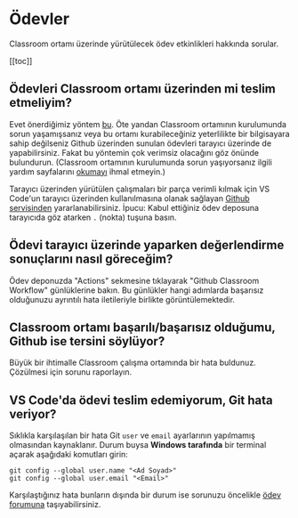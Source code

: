 # Ödevler

Classroom ortamı üzerinde yürütülecek ödev etkinlikleri hakkında sorular.

[[toc]]

## Ödevleri Classroom ortamı üzerinden mi teslim etmeliyim?

Evet önerdiğimiz yöntem [bu](/guide/).  Öte yandan Classroom ortamının kurulumunda sorun yaşamışsanız veya bu ortamı
kurabileceğiniz yeterlilikte bir bilgisayara sahip değilseniz Github üzerinden sunulan ödevleri tarayıcı üzerinde de
yapabilirsiniz.  Fakat bu yöntemin çok verimsiz olacağını göz önünde bulundurun.  (Classroom ortamının kurulumunda sorun
yaşıyorsanız ilgili yardım sayfalarını [okumayı](/help/general/) ihmal etmeyin.)

Tarayıcı üzerinden yürütülen çalışmaları bir parça verimli kılmak için VS Code'un tarayıcı üzerinden kullanılmasına
olanak sağlayan [Github servisinden](https://github.dev) yararlanabilirsiniz.  İpucu: Kabul ettiğiniz ödev deposuna
tarayıcıda göz atarken `.` (nokta) tuşuna basın.

## Ödevi tarayıcı üzerinde yaparken değerlendirme sonuçlarını nasıl göreceğim?

Ödev deponuzda "Actions" sekmesine tıklayarak "Github Classroom Workflow" günlüklerine bakın.  Bu günlükler hangi
adımlarda başarısız olduğunuzu ayrıntılı hata iletileriyle birlikte görüntülemektedir.

## Classroom ortamı başarılı/başarısız olduğumu, Github ise tersini söylüyor?

Büyük bir ihtimalle Classroom çalışma ortamında bir hata buldunuz.  Çözülmesi için sorunu raporlayın.

## VS Code'da ödevi teslim edemiyorum, Git hata veriyor?

Sıklıkla karşılaşılan bir hata Git `user` ve `email` ayarlarının yapılmamış olmasından kaynaklanır.  Durum buysa **Windows
tarafında** bir terminal açarak aşağıdaki komutları girin:

```dos
git config --global user.name "<Ad Soyad>"
git config --global user.email "<Email>"
```

Karşılaştığınız hata bunların dışında bir durum ise sorunuzu öncelikle [ödev
forumuna](https://github.com/19/classroom/discussions/categories/%C3%B6dev) taşıyabilirsiniz.
